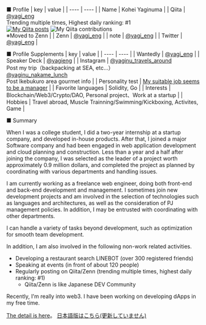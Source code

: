 ■ Profile
|  key  |  value  |
| ---- | ---- |
|  Name  |  Kohei Yaginuma  |
|  Qiita  |  [@yagi_eng](https://qiita.com/yagi_eng)<br>Trending multiple times, Highest daily ranking: #1<br>[![My Qiita posts](https://qiita-badge.apiapi.app/s/yagi_eng/posts.svg)](http://qiita.com/yagi_eng) ![My Qiita contributions](https://qiita-badge.apiapi.app/s/yagi_eng/contributions.svg)<br>※Moved to Zenn  |
|  Zenn  |  [@yagi_eng](https://zenn.dev/yagi_eng/books)  |
|  note  |  [@yagi_eng](https://note.com/yagi_eng) |
|  Twitter  |  [@yagi_eng](https://twitter.com/yagi_eng)  |

■ Profile Supplements
|  key  |  value  |
| ---- | ---- |
|  Wantedly  |  [@yagi_eng](https://www.wantedly.com/id/yagi_eng)  |
|  Speaker Deck  |  [@yagieng](https://speakerdeck.com/yagieng) |
|  Instagram  |  [@yaginu_travels_around](https://www.instagram.com/yaginu_travels_around/) <br>Post my trip（backpacking at SEA, etc...） <br>[@yaginu_nakame_lunch](https://www.instagram.com/yaginu_nakame_lunch/) <br>Post Ikebukuro area gourmet info  |
|  Personality test  |  [My suitable job seems to be a manager](https://16test.uranaino.net/udata/cINlVQHf3OkU6jlTtw7j)  |
|  Favorite languages  |  Solidity, Go  |
|  Interests  |  Blockchain/Web3/Crypto/DAO, Personal project、Work at a startup  |
|  Hobbies  |  Travel abroad, Muscle Trainning/Swimming/Kickboxing, Activites, Game  |

■ Summary

When I was a college student, I did a two-year internship at a startup company, and developed in-house products. After that, I joined a major Software company and had been engaged in web application development and cloud planning and construction. Less than a year and a half after joining the company, I was selected as the leader of a project worth approximately 0.9 million dollars, and completed the project as planned by coordinating with various departments and handling issues.

I am currently working as a freelance web engineer, doing both front-end and back-end development and management. I sometimes join new development projects and am involved in the selection of technologies such as languages and architectures, as well as the consideration of PJ management policies. In addition, I may be entrusted with coordinating with other departments.

I can handle a variety of tasks beyond development, such as optimization for smooth team development.

In addition, I am also involved in the following non-work related activities.

- Developing a restaurant search LINEBOT (over 300 registered friends)
- Speaking at events (in front of about 120 people)
- Regularly posting on Qiita/Zenn (trending multiple times, highest daily ranking: #1)
  - Qiita/Zenn is like Japanese DEV Community

Recently, I'm really into web3. I have been working on developing dApps in my free time.

[The detail is here](https://github.com/yagi-eng/yagi-eng/tree/master/detail/en)。
[日本語版はこちら(更新していません)](https://github.com/yagi-eng/yagi-eng/tree/master/detail)
